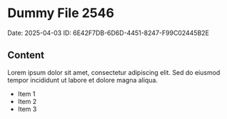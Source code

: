 # Dummy File 2546

Date: 2025-04-03
ID: 6E42F7DB-6D6D-4451-8247-F99C02445B2E

## Content

Lorem ipsum dolor sit amet, consectetur adipiscing elit.
Sed do eiusmod tempor incididunt ut labore et dolore magna aliqua.

* Item 1
* Item 2
* Item 3


